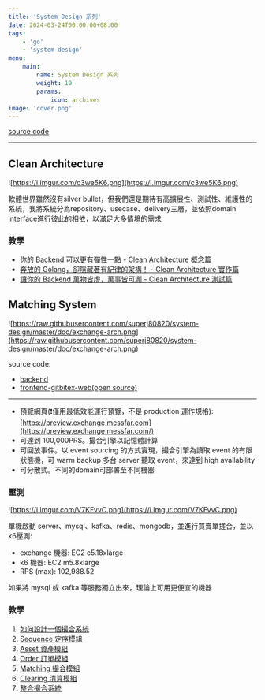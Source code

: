 ```yaml
---
title: 'System Design 系列'
date: 2024-03-24T00:00:00+08:00
tags:
    - 'go'
    - 'system-design'
menu:
    main:
        name: System Design 系列
        weight: 10
        params:
            icon: archives
image: 'cover.png'
---
```


[source code](https://github.com/superj80820/system-design)

---

## Clean Architecture

![https://i.imgur.com/c3we5K6.png](https://i.imgur.com/c3we5K6.png)

軟體世界雖然沒有silver bullet，但我們還是期待有高擴展性、測試性、維護性的系統，我將系統分為repository、usecase、delivery三層，並依照domain interface進行彼此的相依，以滿足大多情境的需求

### 教學

* [你的 Backend 可以更有彈性一點 - Clean Architecture 概念篇](https://blog.messfar.com/post/k8s-note/k8s-note-clean-architecture-part1)
* [奔放的 Golang，卻隱藏著有紀律的架構！ - Clean Architecture 實作篇](https://blog.messfar.com/post/k8s-note/k8s-note-clean-architecture-part2)
* [讓你的 Backend 萬物皆虛，萬事皆可測 - Clean Architecture 測試篇](https://blog.messfar.com/post/k8s-note/k8s-note-clean-architecture-part3)

## Matching System

![https://raw.githubusercontent.com/superj80820/system-design/master/doc/exchange-arch.png](https://raw.githubusercontent.com/superj80820/system-design/master/doc/exchange-arch.png)

source code:
* [backend](https://github.com/superj80820/system-design/tree/master/exchange)
* [frontend-gitbitex-web(open source)](https://github.com/gitbitex/gitbitex-web)

---

* 預覽網頁(❗僅用最低效能運行預覽，不是 production 運作規格): [https://preview.exchange.messfar.com](https://preview.exchange.messfar.com/)
* 可達到 100,000PRS。撮合引擎以記憶體計算
* 可回放事件。以 event sourcing 的方式實現，撮合引擎為讀取 event 的有限狀態機，可 warm backup 多台 server 聽取 event，來達到 high availability
* 可分散式。不同的domain可部署至不同機器

### 壓測

![https://i.imgur.com/V7KFvvC.png](https://i.imgur.com/V7KFvvC.png)

單機啟動 server、mysql、kafka、redis、mongodb，並進行買賣單搓合，並以k6壓測:
* exchange 機器: EC2 c5.18xlarge
* k6 機器: EC2 m5.8xlarge
* RPS (max): 102,988.52

如果將 mysql 或 kafka 等服務獨立出來，理論上可用更便宜的機器

### 教學

1. [如何設計一個撮合系統](https://blog.messfar.com/post/system-design/system-design-1-architecture)
2. [Sequence 定序模組](https://blog.messfar.com/post/system-design/system-design-2-sequence)
3. [Asset 資產模組](https://blog.messfar.com/post/system-design/system-design-3-asset)
4. [Order 訂單模組](https://blog.messfar.com/post/system-design/system-design-4-order)
5. [Matching 撮合模組](https://blog.messfar.com/post/system-design/system-design-5-matching)
6. [Clearing 清算模組](https://blog.messfar.com/post/system-design/system-design-6-clearing)
7. [整合撮合系統](https://blog.messfar.com/post/system-design/system-design-7-integration)